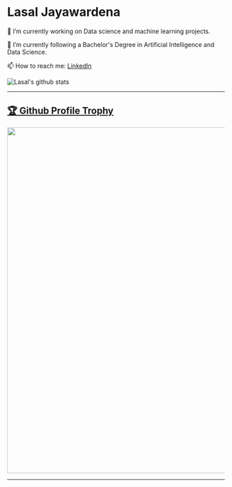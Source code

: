 # Lasal Jayawardena

<div style="dislay:flex; flex-direction:column">


🔭 I’m currently working on Data science and machine learning projects.

🌱 I’m currently following a Bachelor's Degree in Artificial Intelligence and Data Science.


📫 How to reach me: <a href="https://www.linkedin.com/in/lasal-jayawardena-3b5b73195/">LinkedIn<a/>



  
    
![Lasal's github stats](https://github-readme-stats.vercel.app/api?username=LasalJayawardena&hide=issues,contribs&count_private=true&show_icons=true&theme=algolia&count_private=true)
<hr>
 <a href="https://github.com/ryo-ma/github-profile-trophy"><h2>🏆 Github Profile Trophy</h2></a>
<a href="https://github.com/ryo-ma/github-profile-trophy">
  <img width=800 src="https://github-profile-trophy.vercel.app/?username=LasalJayawardena&column=8&theme=gruvbox&no-frame=true"/>
</a>
  <hr>
